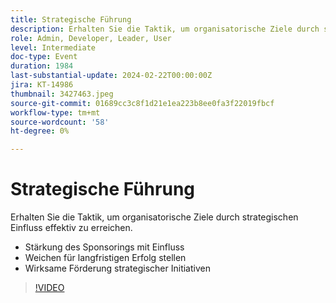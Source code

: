 ```yaml
---
title: Strategische Führung
description: Erhalten Sie die Taktik, um organisatorische Ziele durch strategischen Einfluss effektiv zu erreichen.- Stärkung des Sponsorings mit Einfluss - Festlegung des Kurses für langfristigen Erfolg - Wirksame Förderung strategischer Initiativen
role: Admin, Developer, Leader, User
level: Intermediate
doc-type: Event
duration: 1984
last-substantial-update: 2024-02-22T00:00:00Z
jira: KT-14986
thumbnail: 3427463.jpeg
source-git-commit: 01689cc3c8f1d21e1ea223b8ee0fa3f22019fbcf
workflow-type: tm+mt
source-wordcount: '58'
ht-degree: 0%

---
```



# Strategische Führung

Erhalten Sie die Taktik, um organisatorische Ziele durch strategischen Einfluss effektiv zu erreichen.

- Stärkung des Sponsorings mit Einfluss
- Weichen für langfristigen Erfolg stellen
- Wirksame Förderung strategischer Initiativen

>[!VIDEO](https://video.tv.adobe.com/v/3427463/?learn=on)
